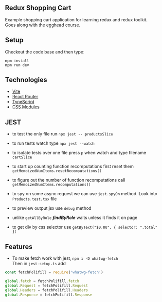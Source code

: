 ## Redux Shopping Cart

Example shopping cart application for learning redux and redux toolkit. Goes along with the egghead course.

## Setup

Checkout the code base and then type:

```
npm install
npm run dev
```

## Technologies

- [Vite](https://vitejs.dev/)
- [React Router](https://reactrouter.com/)
- [TypeScript](https://www.typescriptlang.org/)
- [CSS Modules](https://github.com/css-modules/css-modules)

## JEST
- to test the only file run `npx jest -- productsSlice`
- to run tests watch type `npx jest --watch`
- to isolate tests over one file press `p` when watch and type filename `cartSlice`
- to start up counting function recomputations first reset them `getMemoizedNumItems.resetRecomputations()`
- to figure out the number of function recomputations call `getMemoizedNumItems.recomputations()`

- to spy on some async request we can use `jest.spyOn` method. Look into `Products.test.tsx` file
- to preview output jsx use `debug` method
- unlike `getAllByRole` ***findByRole*** waits unless it finds it on page
- to get div by css selector use `getByText("$0.00", { selector: ".total" })`

## Features
- To make fetch work with jest, `npm i -D whatwg-fetch`  
  Then in `jest-setup.ts` add  
```javascript
const fetchPolifill = require('whatwg-fetch')

global.fetch = fetchPolifill.fetch
global.Request = fetchPolifill.Request
global.Headers = fetchPolifill.Headers
global.Response = fetchPolifill.Response
```